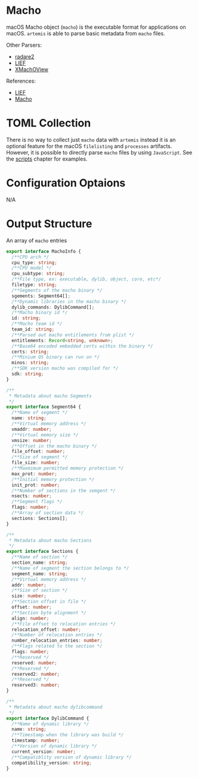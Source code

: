 # Macho

macOS Macho object (`macho`) is the executable format for applications on macOS.
`artemis` is able to parse basic metadata from `macho` files.

Other Parsers:

- [radare2](https://rada.re/n/)
- [LIEF](https://lief-project.github.io/)
- [XMachOView](https://github.com/horsicq/XMachOViewer)

References:

- [LIEF](https://lief-project.github.io/)
- [Macho](https://github.com/aidansteele/osx-abi-macho-file-format-reference)

# TOML Collection

There is no way to collect just `macho` data with `artemis` instead it is an
optional feature for the macOS `filelisting` and `processes` artifacts.\
However, it is possible to directly parse `macho` files by using `JavaScript`.
See the [scripts](../../examples/scripts.md) chapter for examples.

# Configuration Optaions

N/A

# Output Structure

An array of `macho` entries

```typescript
export interface MachoInfo {
  /**CPU arch */
  cpu_type: string;
  /**CPU model */
  cpu_subtype: string;
  /**File type, ex: executable, dylib, object, core, etc*/
  filetype: string;
  /**Segments of the macho binary */
  sgements: Segment64[];
  /**Dynamic libraries in the macho binary */
  dylib_commands: DylibCommand[];
  /**Macho binary id */
  id: string;
  /**Macho team id */
  team_id: string;
  /**Parsed out macho entitlements from plist */
  entitlements: Record<string, unknown>;
  /**Base64 encoded embedded certs within the binary */
  certs: string;
  /**Minium OS binary can run on */
  minos: string;
  /**SDK version macho was compiled for */
  sdk: string;
}

/**
 * Metadata about macho Segments
 */
export interface Segment64 {
  /**Name of segment */
  name: string;
  /**Virtual memory address */
  vmaddr: number;
  /**Virtual memory size */
  vmsize: number;
  /**Offset in the macho binary */
  file_offset: number;
  /**Size of segment */
  file_size: number;
  /**Maxmimum permitted memory protection */
  max_prot: number;
  /**Initial memory protection */
  init_prot: number;
  /**Number of sections in the semgent */
  nsects: number;
  /**Segment flags */
  flags: number;
  /**Array of section data */
  sections: Sections[];
}

/**
 * Metadata about macho Sections
 */
export interface Sections {
  /**Name of section */
  section_name: string;
  /**Name of segment the section belongs to */
  segment_name: string;
  /**Virtual memory address */
  addr: number;
  /**Size of section */
  size: number;
  /**Section offset in file */
  offset: number;
  /**Section byte alignment */
  align: number;
  /**File offset to relocation entries */
  relocation_offset: number;
  /**Number of relocation entries */
  number_relocation_entries: number;
  /**Flags related to the section */
  flags: number;
  /**Reserved */
  reserved: number;
  /**Reserved */
  reserved2: number;
  /**Reserved */
  reserved3: number;
}

/**
 * Metadata about macho dylibcommand
 */
export interface DylibCommand {
  /**Name of dynamic library */
  name: string;
  /**Timestamp when the library was build */
  timestamp: number;
  /**Version of dynamic library */
  current_version: number;
  /**Compatiblity version of dynamic library */
  compatibility_version: string;
}
```
